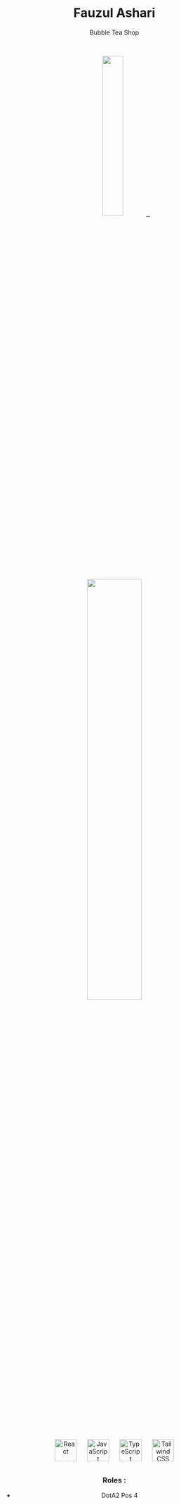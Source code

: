 <h1 align="center">
  <b>Fauzul Ashari</b>
</h1>
<p align="center">
  Bubble Tea Shop
 </p>
<br/>
<p align="center">
  <a href="https://instagram.com/paujul">
    <img width="30.5%" src="https://github-contribution-stats.vercel.app/api/?username=Paujul" />
    &nbsp;
    <br/>
    <img width="49.5%" src="https://github-readme-streak-stats.herokuapp.com/?user=Paujul&theme=gruvbox&hide_border=true" />
  </a>
</p>

<div align="center">  
<a href="https://reactjs.org/" target="_blank"><img style="margin: 10px" src="https://profilinator.rishav.dev/skills-assets/react-original-wordmark.svg" alt="React" height="50" /></a>  
<a href="https://www.javascript.com/" target="_blank"><img style="margin: 10px" src="https://profilinator.rishav.dev/skills-assets/javascript-original.svg" alt="JavaScript" height="50" /></a>  
<a href="https://www.typescriptlang.org/" target="_blank"><img style="margin: 10px" src="https://profilinator.rishav.dev/skills-assets/typescript-original.svg" alt="TypeScript" height="50" /></a>  
<a href="https://www.tailwindcss.com/" target="_blank"><img style="margin: 10px" src="https://profilinator.rishav.dev/skills-assets/tailwindcss.svg" alt="Tailwind CSS" height="50" /></a>

### Roles :
- DotA2 Pos 4
